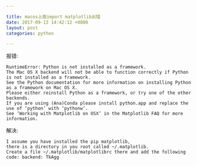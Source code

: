 ```yaml
---

title: macos上面import matplotlib出错
date: 2017-09-13 14:42:12 +0800
layout: post
categories: python

---
```


报错:

    RuntimeError: Python is not installed as a framework.
    The Mac OS X backend will not be able to function correctly if Python is not installed as a framework.
    See the Python documentation for more information on installing Python as a framework on Mac OS X.
    Please either reinstall Python as a framework, or try one of the other backends.
    If you are using (Ana)Conda please install python.app and replace the use of ‘python’ with ‘pythonw’.
    See ‘Working with Matplotlib on OSX’ in the Matplotlib FAQ for more information.

解决:

    I assume you have installed the pip matplotlib,  
    there is a directory in you root called ~/.matplotlib.
    Create a file ~/.matplotlib/matplotlibrc there and add the following code: backend: TkAgg
